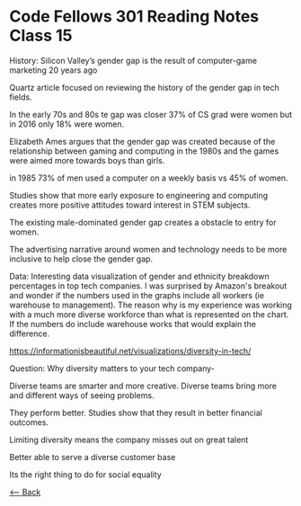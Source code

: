 # Code Fellows 301 Reading Notes Class 15

History: Silicon Valley’s gender gap is the result of computer-game marketing 20 years ago

Quartz article focused on reviewing the history of the gender gap in tech fields.

In the early 70s and 80s te gap was closer 37% of CS grad were women but in 2016 only 18% were women.

Elizabeth Ames argues that the gender gap was created because of the relationship between gaming and computing in the 1980s and the games were aimed more towards boys than girls.

in 1985 73% of men used a computer on a weekly basis vs 45% of women.

Studies show that more early exposure to engineering and computing creates more positive attitudes toward interest in STEM subjects.

The existing male-dominated gender gap creates a obstacle to entry for women.

The advertising narrative around women and technology needs to be more inclusive to help close the gender gap. 

Data:
Interesting data visualization of gender and ethnicity breakdown percentages in top tech companies. I was surprised by Amazon's breakout and wonder if the numbers used in the graphs include all workers (ie warehouse to management). The reason why is my experience was working with a much more diverse workforce than what is represented on the chart. If the numbers do include warehouse works that would explain the difference.

https://informationisbeautiful.net/visualizations/diversity-in-tech/

Question: 
Why diversity matters to your tech company-

Diverse teams are smarter and more creative. Diverse teams bring more and different ways of seeing problems.

They perform better. Studies show that they result in better financial outcomes.

Limiting diversity means the company misses out on great talent

Better able to serve a diverse customer base

Its the right thing to do for social equality



[<-- Back](README.md)
